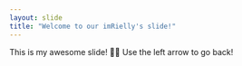 ```yaml
---
layout: slide
title: "Welcome to our imRielly's slide!"
---
```

This is my awesome slide! 🐱‍👤
Use the left arrow to go back!
